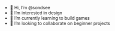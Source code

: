 - 👋 Hi, I’m @sondsee
- 👀 I’m interested in design
- 🌱 I’m currently learning to build games
- 💞️ I’m looking to collaborate on beginner projects

<!---
sondsee/sondsee is a ✨ special ✨ repository because its `README.md` (this file) appears on your GitHub profile.
You can click the Preview link to take a look at your changes.
--->
